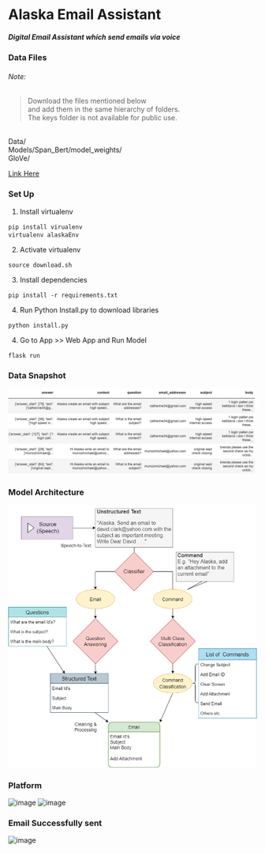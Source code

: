 # Alaska Email Assistant
##### Digital Email Assistant which send emails via voice

### Data Files
###### Note:
 
> Download the files mentioned below <br>
> and add them in the same hierarchy of folders. <br>
> The keys folder is not available for public use.
<br>
Data/ <br>
Models/Span_Bert/model_weights/ <br>
GloVe/ <br>

[Link Here](https://drive.google.com/drive/folders/1Tss-bNXzfccGlJpFzdcCR5dkTQK3kAQd)

### Set Up

1. Install virtualenv
```shell
pip install virualenv
virtualenv alaskaEnv
```
2. Activate virtualenv
```shell
source download.sh
```
3. Install dependencies
```shell
pip install -r requirements.txt
```
4. Run Python Install.py to download libraries
```shell
python install.py
```
4. Go to App >> Web App and Run Model
```shell
flask run
```

### Data Snapshot
![Results](Files/Snapshot.PNG)
### Model Architecture
![Results](Files/Architecture.png)
### Platform
![image](https://user-images.githubusercontent.com/27766525/168147870-0e4d1d4d-6cf1-4999-a33d-07feb98b7a03.png)
![image](https://user-images.githubusercontent.com/27766525/168147969-0196254d-e3fe-4652-83c9-9765d2d0ee30.png)
### Email Successfully sent
![image](https://user-images.githubusercontent.com/27766525/168148055-46a21a40-12fd-49d1-962f-0d8277ce2336.png)


